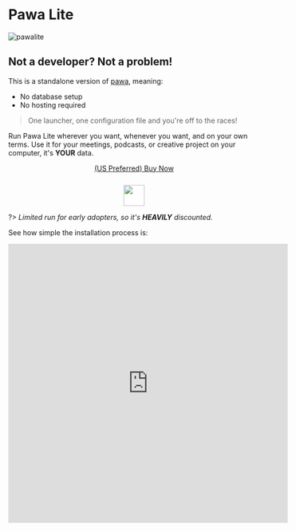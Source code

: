 
# Pawa Lite

![pawalite](_media/pawalite.png ':size=20%')

## Not a developer? Not a problem!

This is a standalone version of [pawa](https://pawa.im), meaning:

* No database setup
* No hosting required

> One launcher, one configuration file and you're off to the races!

Run Pawa Lite wherever you want, whenever you want, and on your own terms. Use it for your meetings, podcasts, or creative project on your computer, it's **YOUR** data.

<div style="text-align: center">
  <a class="button" href="https://lite.pawa.im">(US Preferred) Buy Now</a>
</div>

<div align="center">
  <a href="https://flurly.com/p/pawalite" onMouseOver="this.style.opacity='80%'" onMouseOut="this.style.opacity='100%'">
    <img src="https://flurly.com/buy-now.svg" style="height: 3em; background-color: white; margin-top: 25px;" />
  </a>
</div>

?> _Limited run for early adopters, so it's **HEAVILY** discounted._

See how simple the installation process is:

<iframe width="560" height="560" src="https://www.youtube.com/embed/mbnabWHcIJc" frameborder="0" allow="accelerometer; autoplay; clipboard-write; encrypted-media; gyroscope; picture-in-picture" allowfullscreen></iframe>

